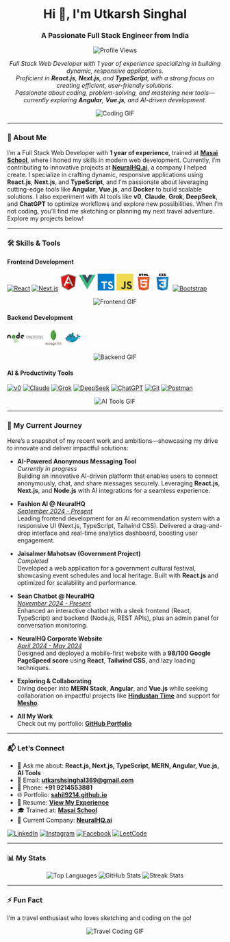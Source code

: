 <h1 align="center">Hi 👋, I'm Utkarsh Singhal</h1>
<h3 align="center">A Passionate Full Stack Engineer from India</h3>

<p align="center">
  <img src="https://komarev.com/ghpvc/?username=sahil9214&label=Profile%20Views&color=0e75b6&style=flat" alt="Profile Views" />
</p>

<p align="center">
  <i>Full Stack Web Developer with 1 year of experience specializing in building dynamic, responsive applications.</i><br/>
  <i>Proficient in <b>React.js</b>, <b>Next.js</b>, and <b>TypeScript</b>, with a strong focus on creating efficient, user-friendly solutions.</i><br/>
  <i>Passionate about coding, problem-solving, and mastering new tools—currently exploring <b>Angular</b>, <b>Vue.js</b>, and AI-driven development.</i>
</p>

<p align="center">
  <img src="https://media.giphy.com/media/LmNwrBhejkK9EFP504/giphy.gif" alt="Coding GIF" width="300"/>
</p>

---

### 🚀 About Me
I’m a Full Stack Web Developer with **1 year of experience**, trained at **[Masai School](https://www.masaischool.com/)**, where I honed my skills in modern web development. Currently, I’m contributing to innovative projects at **[NeuralHQ.ai](https://www.neuralhq.ai/)**, a company I helped create. I specialize in crafting dynamic, responsive applications using **React.js**, **Next.js**, and **TypeScript**, and I’m passionate about leveraging cutting-edge tools like **Angular**, **Vue.js**, and **Docker** to build scalable solutions. I also experiment with AI tools like **v0**, **Claude**, **Grok**, **DeepSeek**, and **ChatGPT** to optimize workflows and explore new possibilities. When I’m not coding, you’ll find me sketching or planning my next travel adventure. Explore my projects below!

---

### 🛠️ Skills & Tools

#### Frontend Development
<p align="left">
  <a href="https://reactjs.org/" target="_blank"><img src="https://f.hubspotusercontent20.net/hubfs/4674423/Imported_Blog_Media/react-icon_svg_.png" alt="React" width="50" height="40"/></a>
  <a href="https://nextjs.org/" target="_blank"><img src="https://cdn.worldvectorlogo.com/logos/nextjs-2.svg" alt="Next.js" width="40" height="40"/></a>
  <a href="https://angular.io/" target="_blank"><img src="https://raw.githubusercontent.com/devicons/devicon/master/icons/angularjs/angularjs-original.svg" alt="Angular" width="40" height="40"/></a>
  <a href="https://vuejs.org/" target="_blank"><img src="https://raw.githubusercontent.com/devicons/devicon/master/icons/vuejs/vuejs-original.svg" alt="Vue.js" width="40" height="40"/></a>
  <a href="https://www.typescriptlang.org/" target="_blank"><img src="https://raw.githubusercontent.com/devicons/devicon/master/icons/typescript/typescript-original.svg" alt="TypeScript" width="40" height="40"/></a>
  <a href="https://developer.mozilla.org/en-US/docs/Web/JavaScript" target="_blank"><img src="https://raw.githubusercontent.com/devicons/devicon/master/icons/javascript/javascript-original.svg" alt="JavaScript" width="40" height="40"/></a>
  <a href="https://www.w3.org/html/" target="_blank"><img src="https://raw.githubusercontent.com/devicons/devicon/master/icons/html5/html5-original-wordmark.svg" alt="HTML5" width="40" height="40"/></a>
  <a href="https://www.w3schools.com/css/" target="_blank"><img src="https://raw.githubusercontent.com/devicons/devicon/master/icons/css3/css3-original-wordmark.svg" alt="CSS3" width="40" height="40"/></a>
  <a href="https://getbootstrap.com" target="_blank"><img src="https://getbootstrap.com/docs/5.3/assets/brand/bootstrap-logo-shadow.png" alt="Bootstrap" width="40" height="40"/></a>
</p>
<p align="center">
  <img src="https://media.giphy.com/media/IdyAQJVN2kVPNUrojM/giphy.gif" alt="Frontend GIF" width="250"/>
</p>

#### Backend Development
<p align="left">
  <a href="https://nodejs.org" target="_blank"><img src="https://raw.githubusercontent.com/devicons/devicon/master/icons/nodejs/nodejs-original-wordmark.svg" alt="Node.js" width="40" height="40"/></a>
  <a href="https://expressjs.com" target="_blank"><img src="https://raw.githubusercontent.com/devicons/devicon/master/icons/express/express-original-wordmark.svg" alt="Express" width="40" height="40"/></a>
  <a href="https://www.mongodb.com/" target="_blank"><img src="https://raw.githubusercontent.com/devicons/devicon/master/icons/mongodb/mongodb-original-wordmark.svg" alt="MongoDB" width="40" height="40"/></a>
  <a href="https://www.docker.com/" target="_blank"><img src="https://raw.githubusercontent.com/devicons/devicon/master/icons/docker/docker-original.svg" alt="Docker" width="40" height="40"/></a>
</p>
<p align="center">
  <img src="https://media.giphy.com/media/kd9BlRovbvvfMXzkA7/giphy.gif" alt="Backend GIF" width="250"/>
</p>

#### AI & Productivity Tools
<p align="left">
  <a href="https://v0.dev/" target="_blank"><img src="https://registry.npmmirror.com/@lobehub/icons-static-png/latest/files/light/v0.png" alt="v0" width="40" height="40"/></a>
  <a href="https://anthropic.com/" target="_blank"><img src="https://img.icons8.com/?size=100&id=134780&format=png" alt="Claude" width="40" height="40"/></a>
  <a href="https://x.ai/" target="_blank"><img src="https://img.icons8.com/?size=100&id=134781&format=png" alt="Grok" width="40" height="40"/></a>
  <a href="https://deepseek.com/" target="_blank"><img src="https://img.icons8.com/?size=100&id=134782&format=png" alt="DeepSeek" width="40" height="40"/></a>
  <a href="https://chat.openai.com/" target="_blank"><img src="https://img.icons8.com/?size=100&id=134783&format=png" alt="ChatGPT" width="40" height="40"/></a>
  <a href="https://git-scm.com/" target="_blank"><img src="https://www.vectorlogo.zone/logos/git-scm/git-scm-icon.svg" alt="Git" width="40" height="40"/></a>
  <a href="https://postman.com" target="_blank"><img src="https://www.vectorlogo.zone/logos/getpostman/getpostman-icon.svg" alt="Postman" width="40" height="40"/></a>
</p>
<p align="center">
  <img src="https://media.giphy.com/media/26tn33aiTi1jkl6iA/giphy.gif" alt="AI Tools GIF" width="250"/>
</p>

---

### 🌟 My Current Journey
Here’s a snapshot of my recent work and ambitions—showcasing my drive to innovate and deliver impactful solutions:

- **AI-Powered Anonymous Messaging Tool**  
  *Currently in progress*  
  Building an innovative AI-driven platform that enables users to connect anonymously, chat, and share messages securely. Leveraging **React.js**, **Next.js**, and **Node.js** with AI integrations for a seamless experience.

- **Fashion AI @ NeuralHQ**  
  *[September 2024 - Present](https://github.com/Sahil9214)*  
  Leading frontend development for an AI recommendation system with a responsive UI (Next.js, TypeScript, Tailwind CSS). Delivered a drag-and-drop interface and real-time analytics dashboard, boosting user engagement.

- **Jaisalmer Mahotsav (Government Project)**  
  *Completed*  
  Developed a web application for a government cultural festival, showcasing event schedules and local heritage. Built with **React.js** and optimized for scalability and performance.

- **Sean Chatbot @ NeuralHQ**  
  *[November 2024 - Present](https://github.com/Sahil9214)*  
  Enhanced an interactive chatbot with a sleek frontend (React, TypeScript) and backend (Node.js, REST APIs), plus an admin panel for conversation monitoring.

- **NeuralHQ Corporate Website**  
  *[April 2024 - May 2024](https://www.neuralhq.ai/)*  
  Designed and deployed a mobile-first website with a **98/100 Google PageSpeed score** using **React**, **Tailwind CSS**, and lazy loading techniques.

- **Exploring & Collaborating**  
  Diving deeper into **MERN Stack**, **Angular**, and **Vue.js** while seeking collaboration on impactful projects like **[Hindustan Time](https://github.com/Sahil9214/Utkarshfw20_1149-intersting-fork-8458)** and support for **[Mesho](https://github.com/Sahil9214/sahil9214-sahil-fw20_1149_swelting-camp-7483)**.

- **All My Work**  
  Check out my portfolio: **[GitHub Portfolio](https://github.com/Sahil9214/Sahil9214.github.io)**

---

### 📬 Let’s Connect
- 💬 Ask me about: **React.js, Next.js, TypeScript, MERN, Angular, Vue.js, AI Tools**  
- 📧 Email: **[utkarshsinghal369@gmail.com](mailto:utkarshsinghal369@gmail.com)**  
- 📱 Phone: **+91 9214553881**  
- 🌐 Portfolio: **[sahil9214.github.io](https://sahil9214.github.io/)**  
- 📄 Resume: **[View My Experience](https://drive.google.com/file/d/10oI6FnP85JxntvrHDRGOOe885SyFXYUl/view?usp=sharing)**  
- 🎓 Trained at: **[Masai School](https://www.masaischool.com/)**  
- 🏢 Current Company: **[NeuralHQ.ai](https://www.neuralhq.ai/)**  

<p align="left">
  <a href="https://linkedin.com/in/utkarsh-singhal" target="_blank"><img src="https://raw.githubusercontent.com/rahuldkjain/github-profile-readme-generator/master/src/images/icons/Social/linked-in-alt.svg" alt="LinkedIn" height="30" width="40"/></a>
  <a href="https://instagram.com/_utkarshsinghal" target="_blank"><img src="https://raw.githubusercontent.com/rahuldkjain/github-profile-readme-generator/master/src/images/icons/Social/instagram.svg" alt="Instagram" height="30" width="40"/></a>
  <a href="https://fb.com/utkarsh-singhal" target="_blank"><img src="https://raw.githubusercontent.com/rahuldkjain/github-profile-readme-generator/master/src/images/icons/Social/facebook.svg" alt="Facebook" height="30" width="40"/></a>
  <a href="https://leetcode.com/utkarshsinghal369/" target="_blank"><img src="https://raw.githubusercontent.com/rahuldkjain/github-profile-readme-generator/master/src/images/icons/Social/leet-code.svg" alt="LeetCode" height="30" width="40"/></a>
</p>

---

### 📊 My Stats
<p align="center">
  <img src="https://github-readme-stats.vercel.app/api/top-langs?username=sahil9214&show_icons=true&locale=en&layout=compact" alt="Top Languages" />
  <img src="https://github-readme-stats.vercel.app/api?username=sahil9214&show_icons=true&locale=en" alt="GitHub Stats" />
  <img src="https://github-readme-streak-stats.herokuapp.com/?user=sahil9214&" alt="Streak Stats" />
</p>

---

### ⚡ Fun Fact
I’m a travel enthusiast who loves sketching and coding on the go!

<p align="center">
  <img src="https://media.giphy.com/media/3o7TKz9bDaN2B8lwIM/giphy.gif" alt="Travel Coding GIF" width="300"/>
</p>
